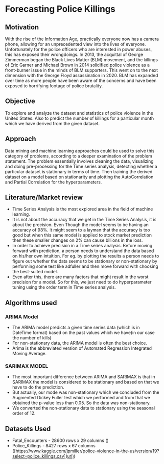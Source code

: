 # Forecasting Police Killings

## Motivation
With the rise of the Information Age, practically everyone now has a camera phone, allowing for an unprecedented view into the lives of everyone. Unfortunately for the police officers who are interested in power abuses, this has exposed their wrongdoings. In 2013, the acquittal of George Zimmerman began the Black Lives Matter (BLM) movement, and the killings of Eric Garner and Michael Brown in 2014 solidified police violence as a front-burner issue in the minds of BLM supporters. This went on to the next dimension with the George Floyd assassination in 2020. BLM has expanded over time as more people have been aware of the concerns and have been exposed to horrifying footage of police brutality.

## Objective

To explore and analyze the dataset and statistics of police violence in the United States. Also to predict the number of killings for a particular month which we have derived from the given dataset.

## Approach

Data mining and machine learning approaches could be used to solve this category of problems, according to a deeper examination of the problem statement. The problem essentially involves cleaning the data, visualizing and doing pre-processing for the Time series analysis, detecting whether a particular dataset is stationary in terms of time. Then training the derived dataset on a model based on stationarity and plotting the AutoCorrelation and Partial Correlation for the hyperparameters.

## Literature/Market review

- Time Series Analysis is the most explored area in the field of machine learning.
- It is not about the accuracy that we get in the Time Series Analysis, it is about the precision. Even Though the model seems to be having an accuracy of 98%. It might seem to a layman that the accuracy is too good but when this same model is applied to stock market prediction then these smaller changes on 2% can cause billions in the loss. 
- In order to achieve precision in a Time series analysis. Before moving forward with prediction,  a person needs to understand the data based on his/her own intuition. For eg. by plotting the results a person needs to figure out whether the data seems to be stationary or non-stationary by performing some test like adfuller and then move forward with choosing the best-suited model.
- Even after this, there are many factors that might result in the worst precision for a model. So for this, we just need to do hyperparameter tuning using the order term in Time series analysis.

## Algorithms used

### ARIMA Model

- The ARIMA model predicts a given time series data (which is in DateTime format) based on the past values which we have(in our case the number of kills) 
- For non-stationary data, the ARIMA model is often the best choice.
- Arima is the abbreviated version of Automated Regression Integrated Moving Average.

### SARIMAX MODEL

- The most important difference between ARIMA and SARIMAX is that in SARIMAX the model is considered to be stationary and based on that we have to do the prediction.
- But actually, our mode was non-stationary which we concluded from the Augmented Dickey Fuller test which we performed and from that we obtained the p-value less than 0.05. So the data was non-stationary.
- We converted the non-stationary data to stationary using the seasonal order of 12.

## Datasets Used

- Fatal_Encounters - 28600 rows x 29 columns ([](https://www.kaggle.com/jpmiller/police-violence-in-the-us?select=fatal_encounters_dot_org.csv))
- Police_Killings - 8427 rows x 67 columns 
([https://www.kaggle.com/jpmiller/police-violence-in-the-us/version/19?select=police_killings.csv](url))




 
